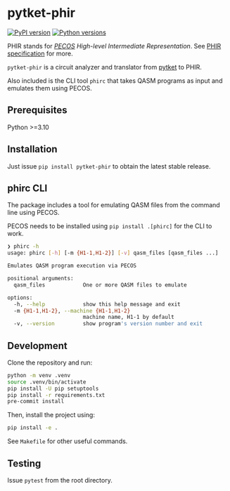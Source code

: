 # pytket-phir

[![PyPI version](https://badge.fury.io/py/pytket-phir.svg)](https://badge.fury.io/py/pytket-phir)
[![Python versions](https://img.shields.io/badge/python-3.10%20%7C%203.11-blue.svg)](https://img.shields.io/badge/python-3.10%2C%203.11-blue.svg)

PHIR stands for _[PECOS](https://github.com/PECOS-packages/PECOS) High-level Intermediate Representation_.
See [PHIR specification](https://github.com/CQCL/phir/blob/main/spec.md) for more.

`pytket-phir` is a circuit analyzer and translator from [pytket](https://tket.quantinuum.com/api-docs/index.html) to PHIR.

Also included is the CLI tool `phirc` that takes QASM programs as input and emulates them using PECOS.

## Prerequisites

Python >=3.10

## Installation

Just issue `pip install pytket-phir` to obtain the latest stable release.

## phirc CLI

The package includes a tool for emulating QASM files from the command line using PECOS.

PECOS needs to be installed using `pip install .[phirc]` for the CLI to work.

```sh
❯ phirc -h
usage: phirc [-h] [-m {H1-1,H1-2}] [-v] qasm_files [qasm_files ...]

Emulates QASM program execution via PECOS

positional arguments:
  qasm_files            One or more QASM files to emulate

options:
  -h, --help            show this help message and exit
  -m {H1-1,H1-2}, --machine {H1-1,H1-2}
                        machine name, H1-1 by default
  -v, --version         show program's version number and exit
```

## Development

Clone the repository and run:

```sh
python -m venv .venv
source .venv/bin/activate
pip install -U pip setuptools
pip install -r requirements.txt
pre-commit install
```

Then, install the project using:

```sh
pip install -e .
```

See `Makefile` for other useful commands.

## Testing

Issue `pytest` from the root directory.
